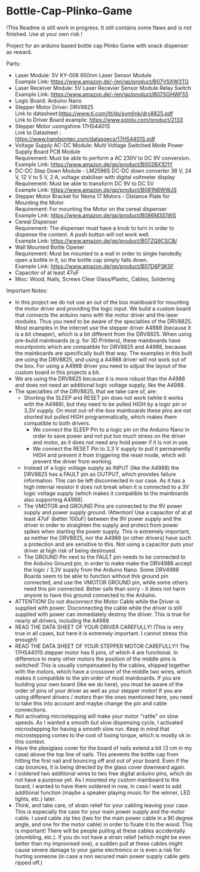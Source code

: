# Bottle-Cap-Plinko-Game

!This Readme is still work in progress. It still contains some flaws and is not finished. Use at your own risk.!

Project for an arduino based bottle cap Plinko Game with snack dispenser as reward.

Parts:
- Laser Module: 5V KY-008 650nm Laser Sensor Module  
  Example Link: https://www.amazon.de/-/en/gp/product/B07VSXW3TG  
- Laser Receiver Module: 5V Laser Recevier Sensor Module Relay Switch  
  Example Link: https://www.amazon.de/-/en/gp/product/B07SGHWF55   
- Logic Board: Arduino Nano  
- Stepper Motor Driver: DRV8825  
  Link to datasheet:https://www.ti.com/lit/ds/symlink/drv8825.pdf  
  Link to Driver Board example: https://www.pololu.com/product/2133  
- Stepper Motor usongshine 17HS4401S  
  Link to Datasheet : https://www.handsontec.com/dataspecs/17HS4401S.pdf  
- Voltage Supply AC-DC Module: Multi Voltage Switched Mode Power Supply Board PCB Module  
  Requirement: Must be able to perform a AC 230V to DC 9V conversion.  
  Example Link: https://www.amazon.de/gp/product/B002BX1D1Y  
- DC-DC Step Down Module - LM2596S DC-DC down converter 36 V, 24 V, 12 V to 5 V, 2 A, voltage stabiliser with digital voltmeter display  
  Requirement: Must be able to transform DC 9V to DC 5V  
  Example Link: https://www.amazon.de/gp/product/B081N6WWJS  
- Stepper Motor Bracket for Nema 17 Motors - Distance Plate for Mounting the Motor  
  Requirement: For mounting the Motor on the cereal dispenser  
  Example Link: https://www.amazon.de/gp/product/B086M3S1WS  
- Cereal Dispenser  
  Requirement: The dispenser must have a knob to turn in order to dispense the content. A push button will not work well.  
  Example Link: https://www.amazon.de/gp/product/B07ZQ9CSCB/  
- Wall Mounted Bottle Opener   
  Requirement: Must be mounted to a wall in order to single handedly open a bottle in it, so the bottle cap simply falls down.  
  Example Link: https://www.amazon.de/gp/product/B07D8P3KSF  
- Capacitor of at least 47uF  
- Misc: Wood, Nails, Screws Clear Glass/Plastic, Cables, Soldering  


Important Notes:
- In this project we do not use an out of the box mainboard for mounting the motor driver and providing the logic input. We build a custom board that connects the arduino nano with the motor driver and the laser modules. Thus you need to be aware of the specialties of the DRV8825. Most examples in the internet use the stepper driver A4988 (because it is a bit cheaper), which is a bit different from the DRV8825. When using pre-build mainboards (e.g. for 3D Printers), these mainboards have mountpoints which are compatible for DRV8825 and A4988, because the mainboards are specifically built that way. The examples in this built are using the DRV8825, and using a A4988 driver will not work out of the box. For using a A4988 driver you need to adjust the layout of the custom board in this projects a bit.
- We are using the DRV8825 because it is more robust than the A4988 and does not need an additional logic voltage supply, like the A4988.
- The specialties of the DRV8825, that we take care of, are:
  -  Shorting the SLEEP and RESET pin does not work (while it works with the A4988), but they need to be pulled HIGH by a logic pin or 3,3V supply. On most out-of-the-box mainboards these pins are not shorted but pulled HIGH programmatically, which makes them compatible to both drivers.
      - We connect the SLEEP Pin to a logic pin on the Arduino Nano in order to save power and not put too much stress on the driver and motor, as it does not need any hold power if it is not in use.
      - We connect the RESET Pin to 3,3 V supply to pull it permanently HIGH and prevent it from triggering the reset mode, which will prevent the driver from working.
  -  Instead of a logic voltage supply as INPUT (like the A4988) the DRV8825 has a FAULT pin as OUTPUT, which provides failure information. This can be left disconnected in our case. As it has a high internal resistor it does not break when it is connected to a 3V logic voltage supply (which makes it compatible to the mainboards also supporting A4988).
  -  The VMOTOR and GROUND Pins are connected to the 9V power supply and power supply ground. !Attention! Use a capacitor of at at least 47uF (better 100uF) between the 9V power supply and the driver in order to straighten the supply and protect from power spikes when starting the power supply. This is extremely important, as neither the DRV8825, nor the A4988 (or other drivers) have such a protection and are sensitive to this. Not using a capacitor puts your driver at high risk of being destroyed.
  -  The GROUND Pin next to the FAULT pin needs to be connected to the Arduino Ground pin, in order to make make the DRV4988 accept the logic / 3,3V supply from the Arduino Nano. Some DRV4988 Boards seem to be able to function without this ground pin connected, and use the VMOTOR GROUND pin, while some others need this pin connected. Better safe than sorry - it does not harm anyone to have this ground connected to the Arduino. 
- ATTENTION! Do not disconnect the Motor Cable while the Driver is supplied with power. Disconnecting the cable while the driver is still supplied with power can immediately destroy the driver. This is true for nearly all drivers, including the A4988
- READ THE DATA SHEET OF YOUR DRIVER CAREFULLY! (This is very true in all cases, but here it is extremely important. I cannot stress this enough!) 
- READ THE DATA SHEET OF YOUR STEPPER MOTOR CAREFULLY!! The 17HS4401S stepper motor has 6 pins, of which 4 are functional. In difference to many other motors the position of the middle pins is switched! This is usually compensated by the cables, shipped together with the motors, which have a crossover of the middle two wires, which makes it compatible to the pin order of most mainboards. If you are building your own board (like we do here), you must be aware of the order of pins of your driver as well as your stepper motor! If you are using different drivers / motors than the ones mentioned here, you need to take this into account and maybe change the pin and cable connections.  
- Not activating microstepping will make your motor "rattle" on slow speeds. As I wanted a smooth but slow dispensing cycle, I activated microstepping for having a smooth slow run. Keep in mind that microstepping comes to the cost of losing torque, which is mostly ok in this context.
- Have the plexiglass cover for the board of nails extend a bit (3 cm in my case) above the top line of nails. This prevents the bottle cap from hitting the first nail and bouncing off and out of your board. Even if the cap bounces, it is being directed by the glass cover downward again.
- I soldered two additional wires to two free digital arduino pins, which do not have a purpose yet. As I mounted my custom mainboard to the board, I wanted to have them soldered in now, in case I want to add additional function (maybe a speaker playing music for the winner, LED lights, etc.) later. 
- Think, and take care, of strain relief for your cabling leaving your case. This is especially the case for your main power supply and the motor cable. I used cable zip ties (two for the main power cable in a 90 degree angle, and one for the motor cable) in order to fixate it to the wood. This is important! There will be people pulling at these cables accidentally (stumbling, etc.). If you do not have a strain relief (which might be even better than my improvised one), a sudden pull at these cables might cause severe damage to your game electronics or is even a risk for hurting someone (in case a non secured main power supply cable gets ripped off.)
